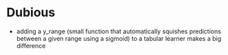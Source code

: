 # Dubious

- adding a y_range (small function that automatically squishes predictions between a given range using a sigmoid) to a tabular learner makes a big difference 